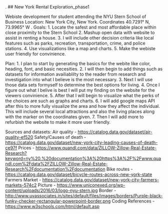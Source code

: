 <!DOCTYPE html>. ## New York Rental Exploration_phase1


Webiste development for student attending the NYU Stern School of Business
Location: New York City, New York. Coordinates 40.7291° N, 73.9965° W .
Goals: 1. Locate the safest and most affordable place within close proximity to the Stern School
2. Mashup open data with website to assist in renting a house.
3. I will include other decision criteria like local features such as parks, recreation, transportation, crime, and police stations.
4. Use visualizations like a map and charts.
5. Make the webiste user friendly for convinience.

Plan: 1. I plan to start by generating the basics for the webite like color, heading, font, and basic necesities.
2. I will then begin to add things such as datasets for information availiablilty to the reader from research and investigation into what I believe is the most necessary.
3. Next I will use those data sets formyself to determine the best options for living.
4. Once I figure out what I belive is best I will put my finding on the website for the viewers convinience.
5. After that I will begin to visualize what the perks of the choices are such as graphs and charts. 
6. I will add google maps API after this to more fully visualize the area and how they affect the individual. This will include several local attractions and also the living places along with the marker on the coordinates given.
7. Then I will add more to refurbish the website to make it more user friendly.

Sources and datasets: 
Air quality - https://catalog.data.gov/dataset/air-quality-ef520
Safety/Causes of death - https://catalog.data.gov/dataset/new-york-city-leading-causes-of-death-ce97f
Prices - https://www.quandl.com/data/ZILLOW-Zillow-Real-Estate-Research?keyword=ny%20.%20documentation%3A%20https%3A%2F%2Fwww.quandl.com%2Fdata%2FZILLOW-Zillow-Real-Estate-Research%2Fdocumentation%2Fdocumentation
Bike routes - https://catalog.data.gov/dataset/bicycle-routes-across-new-york-state
Farmers Market - https://catalog.data.gov/dataset/new-york-city-farmers-markets-574c2
Picture - https://www.uniconexed.org/wp-content/uploads/2016/03/logo-nyu-stern.jpg
Border - http://www.uvassociates.in/sites/default/files/images/borders/Purple-black-funky-checker-rectangular-powerpoint-border.png
Coding References - https://www.w3schools.com/html/default.asp